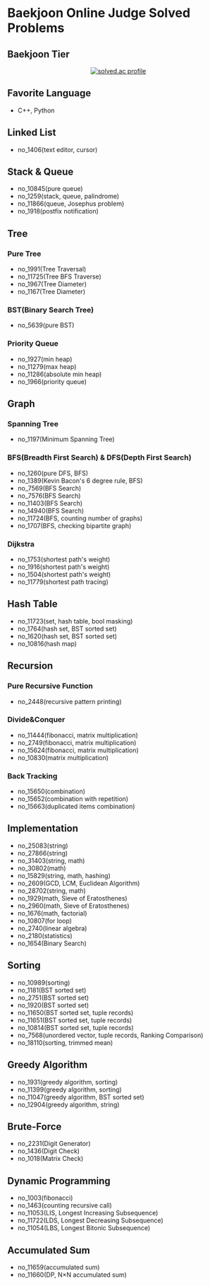 # Baekjoon Online Judge Solved Problems
## Baekjoon Tier
<a href="https://solved.ac/bl5angel/">
    <p align="center">
        <img src="http://mazassumnida.wtf/api/v2/generate_badge?boj=bl5angel" alt="solved.ac profile">
    </p>
</a>

## Favorite Language
- C++, Python

## Linked List
- no_1406(text editor, cursor)

## Stack & Queue
- no_10845(pure queue)
- no_1259(stack, queue, palindrome)
- no_11866(queue, Josephus problem)
- no_1918(postfix notification)

## Tree
### Pure Tree
- no_1991(Tree Traversal)
- no_11725(Tree BFS Traverse)
- no_1967(Tree Diameter)
- no_1167(Tree Diameter)

### BST(Binary Search Tree)
- no_5639(pure BST)

### Priority Queue
- no_1927(min heap)
- no_11279(max heap)
- no_11286(absolute min heap)
- no_1966(priority queue)

## Graph
### Spanning Tree
- no_1197(Minimum Spanning Tree)

### BFS(Breadth First Search) & DFS(Depth First Search)
- no_1260(pure DFS, BFS)
- no_1389(Kevin Bacon's 6 degree rule, BFS)
- no_7569(BFS Search)
- no_7576(BFS Search)
- no_11403(BFS Search)
- no_14940(BFS Search)
- no_11724(BFS, counting number of graphs)
- no_1707(BFS, checking bipartite graph)

### Dijkstra
- no_1753(shortest path's weight)
- no_1916(shortest path's weight)
- no_1504(shortest path's weight)
- no_11779(shortest path tracing)

## Hash Table
- no_11723(set, hash table, bool masking)
- no_1764(hash set, BST sorted set)
- no_1620(hash set, BST sorted set)
- no_10816(hash map)

## Recursion
### Pure Recursive Function
- no_2448(recursive pattern printing)

### Divide&Conquer
- no_11444(fibonacci, matrix multiplication)
- no_2749(fibonacci, matrix multiplication)
- no_15624(fibonacci, matrix multiplication)
- no_10830(matrix multiplication)

### Back Tracking
- no_15650(combination)
- no_15652(combination with repetition)
- no_15663(duplicated items combination)

## Implementation
- no_25083(string)
- no_27866(string)
- no_31403(string, math)
- no_30802(math)
- no_15829(string, math, hashing)
- no_2609(GCD, LCM, Euclidean Algorithm)
- no_28702(string, math)
- no_1929(math, Sieve of Eratosthenes)
- no_2960(math, Sieve of Eratosthenes)
- no_1676(math, factorial)
- no_10807(for loop)
- no_2740(linear algebra)
- no_2180(statistics)
- no_1654(Binary Search)

## Sorting
- no_10989(sorting)
- no_1181(BST sorted set)
- no_2751(BST sorted set)
- no_1920(BST sorted set)
- no_11650(BST sorted set, tuple records)
- no_11651(BST sorted set, tuple records)
- no_10814(BST sorted set, tuple records)
- no_7568(unordered vector, tuple records, Ranking Comparison)
- no_18110(sorting, trimmed mean)

## Greedy Algorithm
- no_1931(greedy algorithm, sorting)
- no_11399(greedy algorithm, sorting)
- no_11047(greedy algorithm, BST sorted set)
- no_12904(greedy algorithm, string)

## Brute-Force
- no_2231(Digit Generator)
- no_1436(Digit Check)
- no_1018(Matrix Check)

## Dynamic Programming
- no_1003(fibonacci)
- no_1463(counting recursive call)
- no_11053(LIS, Longest Increasing Subsequence)
- no_11722(LDS, Longest Decreasing Subsequence)
- no_11054(LBS, Longest Bitonic Subsequence)

## Accumulated Sum
- no_11659(accumulated sum)
- no_11660(DP, N×N accumulated sum)

